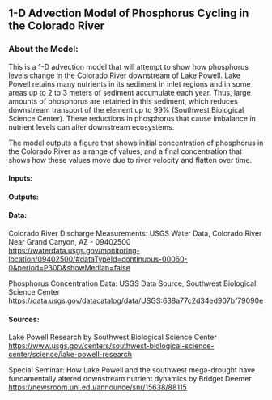 ## 1-D Advection Model of Phosphorus Cycling in the Colorado River

### About the Model: 
This is a 1-D advection model that will attempt to show how phosphorus levels change in the Colorado River downstream of Lake Powell. Lake Powell retains many nutrients in its sediment in inlet regions and in some areas up to 2 to 3 meters of sediment accumulate each year. Thus, large amounts of phosphorus are retained in this sediment, which reduces downstream transport of the element up to 99% (Southwest Biological Science Center). These reductions in phosphorus that cause imbalance in nutrient levels can alter downstream ecosystems. 

The model outputs a figure that shows initial concentration of phosphorus in the Colorado River as a range of values, and a final concentration that shows how these values move due to river velocity and flatten over time. 



#### Inputs:

#### Outputs:


#### Data:

Colorado River Discharge Measurements: USGS Water Data, Colorado River Near Grand Canyon, AZ - 09402500
https://waterdata.usgs.gov/monitoring-location/09402500/#dataTypeId=continuous-00060-0&period=P30D&showMedian=false 
    
Phosphorus Concentration Data: USGS Data Source, Southwest Biological Science Center 
https://data.usgs.gov/datacatalog/data/USGS:638a77c2d34ed907bf79090e  
    
#### Sources:

Lake Powell Research by Southwest Biological Science Center
https://www.usgs.gov/centers/southwest-biological-science-center/science/lake-powell-research 

Special Seminar: How Lake Powell and the southwest mega-drought have fundamentally altered downstream nutrient dynamics by Bridget Deemer
https://newsroom.unl.edu/announce/snr/15638/88115 

